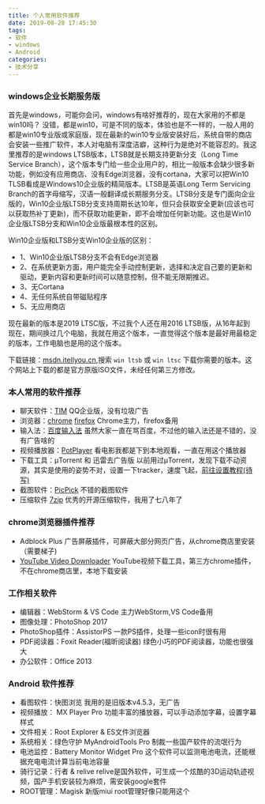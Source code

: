 ```yaml
---
title: 个人常用软件推荐
date: 2019-08-28 17:45:30
tags: 
- 软件 
- windows
- Android 
categories:
- 技术分享
---
```



### windows企业长期服务版

首先是windows，可能你会问，windows有啥好推荐的，现在大家用的不都是win10吗？ 没错，都是win10，可是不同的版本，体验也是不一样的，一般人用的都是win10专业版或家庭版，现在最新的win10专业版安装好后，系统自带的商店会安装一些推广软件，本人对电脑有深度洁癖，这种行为是绝对不能容忍的。我这里推荐的是windows LTSB版本，LTSB就是长期支持更新分支（Long Time Service Branch），这个版本专门给一些企业用户的，相比一般版本会缺少很多新功能，例如没有应用商店、没有Edge浏览器，没有cortana，大家可以把Win10 TLSB看成是Windows10企业版的精简版本。LTSB是英语Long Term Servicing Branch的首字母缩写，汉语一般翻译成长期服务分支。LTSB分支是专门面向企业版的，Win10企业版LTSB分支支持周期长达10年，但只会获取安全更新(应该也可以获取热补丁更新)，而不获取功能更新，即不会增加任何新功能。这也是Win10企业版LTSB分支和Win10企业版最根本性的区别。 

Win10企业版和LTSB分支Win10企业版的区别：
- 1、Win10企业版LTSB分支不会有Edge浏览器
- 2、在系统更新方面，用户能完全手动控制更新，选择和决定自己要的更新和驱动，更新内容和更新时间可以随意控制，但不能无限期推迟。
- 3、无Cortana
- 4、无任何系统自带磁贴程序
- 5、无应用商店

现在最新的版本是2019 LTSC版，不过我个人还在用2016 LTSB版，从16年起到现在，期间换过几个电脑，我就在用这个版本，一直觉得这个版本是最好用最稳定的版本，工作电脑也是用的这个版本。

下载链接：[msdn.itellyou.cn](http://msdn.itellyou.cn/),搜索 `win ltsb` 或 `win ltsc` 下载你需要的版本。这个网站上下载的都是官方原版ISO文件，未经任何第三方修改。

### 本人常用的软件推荐

- 聊天软件：[TIM](https://office.qq.com/) QQ企业版，没有垃圾广告
- 浏览器：[chrome](https://www.google.cn/chrome/) [firefox](http://www.firefox.com.cn/)  Chrome主力，firefox备用
- 输入法：[百度输入法](https://shurufa.baidu.com/) 虽然大家一直在骂百度，不过他的输入法还是不错的，没有广告啥的
- 视频播放器：[PotPlayer](https://daumpotplayer.com/download/) 看电影我都是下到本地观看，一直在用这个播放器
- 下载工具：μTorrent 和 迅雷去广告版 以前用过μTorrent，发现下载不动资源，其实是使用的姿势不对，设置一下tracker，速度飞起，[前往设置教程(待写)]()
- 截图软件：[PicPick](https://picpick.app/zh/) 不错的截图软件
- 压缩软件 [7zip](https://www.7-zip.org/) 优秀的开源压缩软件，我用了七八年了

### chrome浏览器插件推荐

- Adblock Plus 广告屏蔽插件，可屏蔽大部分网页广告，从chrome商店里安装（需要梯子)
- [YouTube Video Downloader](https://addoncrop.com/youtube_video_downloader/) YouTube视频下载工具，第三方chrome插件，不在chrome商店里，本地下载安装

### 工作相关软件

- 编辑器：WebStorm & VS Code 主力WebStorm,VS Code备用
- 图像处理：PhotoShop 2017 
- PhotoShop插件：AssistorPS 一款PS插件，处理一些icon时很有用
- PDF阅读器：Foxit Reader(福昕阅读器) 绿色小巧的PDF阅读器，功能也很强大
- 办公软件：Office 2013 


### Android 软件推荐


- 看图软件：快图浏览 我用的是旧版本v4.5.3，无广告
- 视频播放： MX Player Pro 功能丰富的播放器，可以手动添加字幕，设置字幕样式
- 文件相关：Root Explorer & ES文件浏览器
- 系统相关：绿色守护 MyAndroidTools Pro 制裁一些国产软件的流氓行为
- 电池监控：Battery Monitor Widget Pro 这个软件可以监测电池电流，还能根据充电电流计算当前电池容量
- 骑行记录：行者 & relive relive是国外软件，可生成一个炫酷的3D运动轨迹视频，国产手机安装较为麻烦，需安装google套件
- ROOT管理：Magisk 新版miui root管理好像只能用这个












